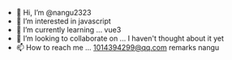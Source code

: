 - 👋 Hi, I’m @nangu2323
- 👀 I’m interested in javascript
- 🌱 I’m currently learning ... vue3
- 💞️ I’m looking to collaborate on ...   I haven't thought about it yet
- 📫 How to reach me ... 1014394299@qq.com  remarks nangu 

<!---
nangu2323/nangu2323 is a ✨ special ✨ repository because its `README.md` (this file) appears on your GitHub profile.
You can click the Preview link to take a look at your changes.
--->
